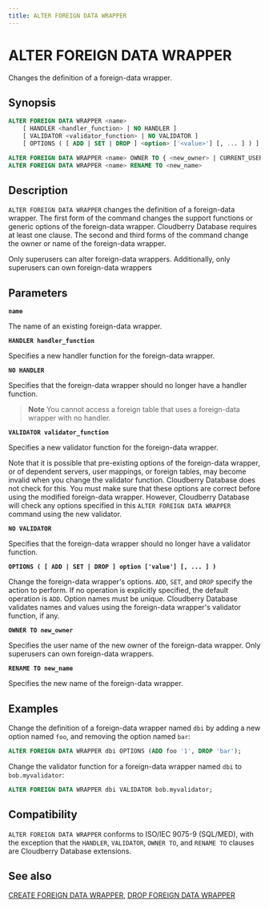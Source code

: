 ```yaml
---
title: ALTER FOREIGN DATA WRAPPER
---
```


# ALTER FOREIGN DATA WRAPPER

Changes the definition of a foreign-data wrapper.

## Synopsis

```sql
ALTER FOREIGN DATA WRAPPER <name>
    [ HANDLER <handler_function> | NO HANDLER ]
    [ VALIDATOR <validator_function> | NO VALIDATOR ]
    [ OPTIONS ( [ ADD | SET | DROP ] <option> ['<value>'] [, ... ] ) ]

ALTER FOREIGN DATA WRAPPER <name> OWNER TO { <new_owner> | CURRENT_USER | SESSION_USER }
ALTER FOREIGN DATA WRAPPER <name> RENAME TO <new_name>
```

## Description

`ALTER FOREIGN DATA WRAPPER` changes the definition of a foreign-data wrapper. The first form of the command changes the support functions or generic options of the foreign-data wrapper. Cloudberry Database requires at least one clause. The second and third forms of the command change the owner or name of the foreign-data wrapper.

Only superusers can alter foreign-data wrappers. Additionally, only superusers can own foreign-data wrappers

## Parameters

**`name`**

The name of an existing foreign-data wrapper.

**`HANDLER handler_function`**

Specifies a new handler function for the foreign-data wrapper.

**`NO HANDLER`**

Specifies that the foreign-data wrapper should no longer have a handler function.

> **Note** You cannot access a foreign table that uses a foreign-data wrapper with no handler.

**`VALIDATOR validator_function`**

Specifies a new validator function for the foreign-data wrapper.

Note that it is possible that pre-existing options of the foreign-data wrapper, or of dependent servers, user mappings, or foreign tables, may become invalid when you change the validator function. Cloudberry Database does not check for this. You must make sure that these options are correct before using the modified foreign-data wrapper. However, Cloudberry Database will check any options specified in this `ALTER FOREIGN DATA WRAPPER` command using the new validator.

**`NO VALIDATOR`**

Specifies that the foreign-data wrapper should no longer have a validator function.

**`OPTIONS ( [ ADD | SET | DROP ] option ['value'] [, ... ] )`**

Change the foreign-data wrapper's options. `ADD`, `SET`, and `DROP` specify the action to perform. If no operation is explicitly specified, the default operation is `ADD`. Option names must be unique. Cloudberry Database validates names and values using the foreign-data wrapper's validator function, if any.

**`OWNER TO new_owner`**

Specifies the user name of the new owner of the foreign-data wrapper. Only superusers can own foreign-data wrappers.

**`RENAME TO new_name`**

Specifies the new name of the foreign-data wrapper.

## Examples

Change the definition of a foreign-data wrapper named `dbi` by adding a new option named `foo`, and removing the option named `bar`:

```sql
ALTER FOREIGN DATA WRAPPER dbi OPTIONS (ADD foo '1', DROP 'bar');
```

Change the validator function for a foreign-data wrapper named `dbi` to `bob.myvalidator`:

```sql
ALTER FOREIGN DATA WRAPPER dbi VALIDATOR bob.myvalidator;
```

## Compatibility

`ALTER FOREIGN DATA WRAPPER` conforms to ISO/IEC 9075-9 (SQL/MED), with the exception that the `HANDLER`, `VALIDATOR`, `OWNER TO`, and `RENAME TO` clauses are Cloudberry Database extensions.

## See also

[CREATE FOREIGN DATA WRAPPER](/i18n/zh/docusaurus-plugin-content-docs/current/sql-stmts/sql-stmt-create-foreign-data-wrapper.md), [DROP FOREIGN DATA WRAPPER](/i18n/zh/docusaurus-plugin-content-docs/current/sql-stmts/sql-stmt-drop-foreign-data-wrapper.md)
